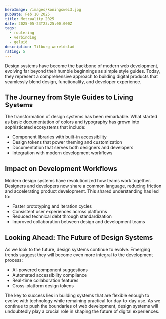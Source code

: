 ```yaml
---
heroImage: /images/koningswei3.jpg
pubDate: Feb 10 2025
title: Metrøality 2025
date: 2025-05-23T23:25:00.000Z
tags:
  - routering
  - verbinding
  - geluid
description: Tilburg wereldstad
rating: 5
---
```


Design systems have become the backbone of modern web development, evolving far beyond their humble beginnings as simple style guides. Today, they represent a comprehensive approach to building digital products that seamlessly blend design, functionality, and developer experience.

## The Journey from Style Guides to Living Systems

The transformation of design systems has been remarkable. What started as basic documentation of colors and typography has grown into sophisticated ecosystems that include:

- Component libraries with built-in accessibility
- Design tokens that power theming and customization
- Documentation that serves both designers and developers
- Integration with modern development workflows

## Impact on Development Workflows

Modern design systems have revolutionized how teams work together. Designers and developers now share a common language, reducing friction and accelerating product development. This shared understanding has led to:

- Faster prototyping and iteration cycles
- Consistent user experiences across platforms
- Reduced technical debt through standardization
- Improved collaboration between design and development teams

## Looking Ahead: The Future of Design Systems

As we look to the future, design systems continue to evolve. Emerging trends suggest they will become even more integral to the development process:

- AI-powered component suggestions
- Automated accessibility compliance
- Real-time collaboration features
- Cross-platform design tokens

The key to success lies in building systems that are flexible enough to evolve with technology while remaining practical for day-to-day use. As we continue to push the boundaries of web development, design systems will undoubtedly play a crucial role in shaping the future of digital experiences.
